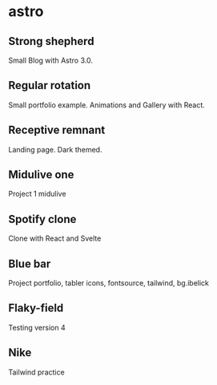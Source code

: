 # astro

## Strong shepherd
Small Blog with Astro 3.0.

## Regular rotation
Small portfolio example. Animations and Gallery with React.

## Receptive remnant
Landing page. Dark themed.

## Midulive one
Project 1 midulive

## Spotify clone
Clone with React and Svelte

## Blue bar
Project portfolio, tabler icons, fontsource, tailwind, bg.ibelick

## Flaky-field
Testing version 4

## Nike
Tailwind practice
